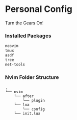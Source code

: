 # Personal Config

Turn the Gears On!

### Installed Packages
```bash
neovim
tmux
asdf
tree
net-tools
```

### Nvim Folder Structure
```
.
└── nvim
    └── after
        └── plugin
    └── lua
        └── config
    └── init.lua
```

